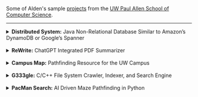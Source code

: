 Some of Alden's sample [projects](https://aldenhinden.github.io/UW-Coding-Projects/) from the [UW Paul Allen School of Computer Science](https://www.cs.washington.edu/). 

---

<details>
<summary><b>Distributed System:</b> Java Non-Relational Database Similar to Amazon’s DynamoDB or 
Google’s Spanner</summary><br>
<p>
The quarter-long goal of this project was to build a sharded, linearizable, scalable, fault-tolerant, 
highly available key-value store, with dynamic load balancing and atomic multi-key transactions.
</p>
<p>
The project was primarily written in Java, beginning with the creation of a personalized key-value store. Fault 
tolerance was attempted first with a primary/backup system, wherein two servers act together to 
guarantee no state is lost or altered from the client's perspective. The client talks to the primary, 
who executes after the backup has processed the request as well. The servers interact with a ViewServer 
who tells them who is primary and who is backup at any given time. Linearizability was guaranteed through "exactly
once" semantics, where clients would retry requests on timers and servers use cached results for already executed 
requests. 
</p>
<p>
To guarantee linearizability of commands in the event that the ViewServer goes down, a Paxos protocol 
was then implemented. The version implemented in class was adapted from <a href="https://paxos.systems/">this</a> 
paper. In general, clients send requests to all replicas, of which only the leader of the Paxos group processes, 
then broadcasting the request to all other replicas for consensus. Once consensus on the order of commands has 
been reached, the leader processes the request and replies to the client, with the replicas doing the same, all storing 
commands in their own log which is updated by the leader through heartbeat messages. Servers talk to each other through 
a series of messages that each contain their own functionality, and timers are used to solve network latency issues, 
including message delays, reorders, and drops. "Exactly once" semantics are still guaranteed. 
</p>
<img src="docs/ds/pmmc.png" alt="Paxos made moderately complex, algorithm flow chart">
<p>
Scalability is addressed by creating a transactional key-value store that can handle sets of client requests, while 
the keys are sharded across the servers using consistent virtual hashing. A ShardMaster manages a sequence of numbered 
configurations describing a set of replica groups and an assignment of shards. Each replica group runs the previously 
implemented Paxos protocol to guarantee linearizability of commands. To help guarantee high availability, the 
ShardMaster will dynamically load balance the store, determining if a new configuration is necessary and redistributing 
shards to new groups as they come and go or as keys become more popular. Lastly, transactions are processed using a 
two-phase commit strategy so that commands can be executed across shard groups. 
</p>
<p>
The code for this project was written for the class CSE 452: Distributed Systems at UW. Please reach out to me via 
email at aldenhinden@gmail.com or aghs@cs.washington.edu for code. I would be happy to discuss this project further 
as this is a very succinct description, and it was one of my personal favorites. 
</p>
</details><br>


<details>
<summary><b>ReWrite:</b> ChatGPT Integrated PDF Summarizer</summary><br>
<p>
Full stack development on a team integrating the ChatGPT API into an Angular CLI website, using prompt engineering 
and JavaScript web scraping to return summaries of uploaded PDFs. Experience configuring a virtual private server 
to fully deploy the website using <a href="https://www.vultr.com/">Vultr</a>'s high performance cloud servers. 
Continuous integration and testing experience.
</p>
<p>
The primary intended use case for this product was to provide users with the ability to summarize complex research 
papers easily. The user visits our website, navigates to the "translate" page, and clicks "upload", providing a PDF 
which they wish to have summarized (note: they must also provide their own API key from OpenAI in the class version). 
They have the option to choose a "quick" translation or a "deep" translation, which will make calls to the ChatGPT API 
either in parallel or sequentially, respectively. 
</p>
<img src="docs/rewrite/rewrite.png" alt="ReWrite translate page">
<p>
The website front end was developed using the Angular CLI framework. Uploaded PDFs are scraped using the pdf-parse 
package from Node.js, and the output string is thereafter sent to simplification. After a prompt describing to ChatGPT 
how to summarize is made, the text is broken up into chunks before being sent to ChatGPT through API calls (if "quick" 
mode is enabled, these calls are made in parallel). ChatGPT processes the text chunk-by-chunk before sending the 
result back to the front end. The front end and back end communicate through their respective servers. Continuous 
integration is set up through the Node.js by GitHub Actions using Mocha tests and the Chai testing framework. The 
website was deployed using <a href="https://www.vultr.com/">Vultr</a> to create both a development and production 
version of the website.
</p>
<p>
The code for this project was written for the class CSE 403: Software Engineering at UW. Please reach out to me via 
email at aldenhinden@gmail.com or aghs@cs.washington.edu for code as I would be happy to discuss this project further.  
</p>
</details><br>


<details>
<summary><b>Campus Map:</b> Pathfinding Resource for the UW Campus</summary><br>
Full implementation of Dijkstra’s algorithm to find the shortest path between buildings on UW campus using a personalized, generic graph data structure in Java. Front-end UI integration with HTML and ReactJS. Practice with simple HTTP servers in Java.
</details><br>


<details>
<summary><b>G333gle:</b> C/C++ File System Crawler, Indexer, and Search Engine</summary><br>
Created LinkedList and HashMap data structures in C to integrate with C++ index file to serve as back-end of a simple word-matching “mini Google”. Practice with C/C++ HTTP server implementation.
</details><br>


<details>
<summary><b>PacMan Search:</b> AI Driven Maze Pathfinding in Python</summary><br>
Optimizing maze pathfinding in Python with BFS, DFS, UCS, A* search, Alpha-Beta Pruning, and practice with evaluation functions. Further exploration into reinforcement learning with value iteration, Epsilon Greedy, Q-learning, and particle filtering
</details>
